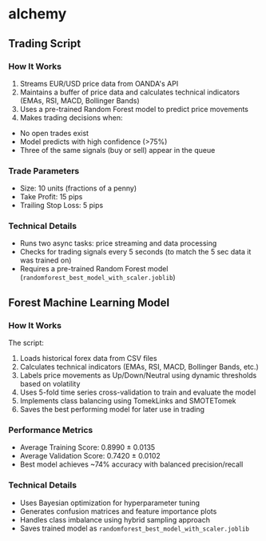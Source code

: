 # alchemy

## Trading Script

### How It Works

1. Streams EUR/USD price data from OANDA's API
2. Maintains a buffer of price data and calculates technical indicators (EMAs, RSI, MACD, Bollinger Bands)
3. Uses a pre-trained Random Forest model to predict price movements
4. Makes trading decisions when:
  - No open trades exist
  - Model predicts with high confidence (>75%)
  - Three of the same signals (buy or sell) appear in the queue

### Trade Parameters
- Size: 10 units (fractions of a penny)
- Take Profit: 15 pips
- Trailing Stop Loss: 5 pips

### Technical Details
- Runs two async tasks: price streaming and data processing
- Checks for trading signals every 5 seconds (to match the 5 sec data it was trained on)
- Requires a pre-trained Random Forest model (`randomforest_best_model_with_scaler.joblib`)


## Forest Machine Learning Model 

### How It Works

The script:
1. Loads historical forex data from CSV files
2. Calculates technical indicators (EMAs, RSI, MACD, Bollinger Bands, etc.)
3. Labels price movements as Up/Down/Neutral using dynamic thresholds based on volatility
4. Uses 5-fold time series cross-validation to train and evaluate the model
5. Implements class balancing using TomekLinks and SMOTETomek
6. Saves the best performing model for later use in trading

### Performance Metrics
- Average Training Score: 0.8990 ± 0.0135
- Average Validation Score: 0.7420 ± 0.0102 
- Best model achieves ~74% accuracy with balanced precision/recall

### Technical Details
- Uses Bayesian optimization for hyperparameter tuning
- Generates confusion matrices and feature importance plots
- Handles class imbalance using hybrid sampling approach
- Saves trained model as `randomforest_best_model_with_scaler.joblib`

